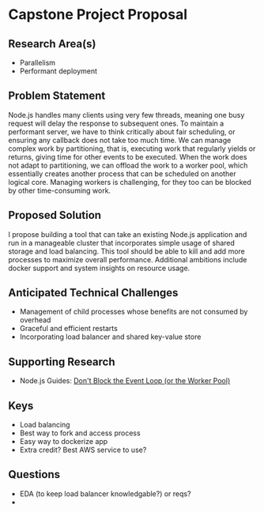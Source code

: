 # Capstone Project Proposal

## Research Area(s)

- Parallelism
- Performant deployment

## Problem Statement

Node.js handles many clients using very few threads, meaning one busy request will delay the response to subsequent ones. To maintain a performant server, we have to think critically about fair scheduling, or ensuring any callback does not take too much time. We can manage complex work by partitioning, that is, executing work that regularly yields or returns, giving time for other events to be executed. When the work does not adapt to partitioning, we can offload the work to a worker pool, which essentially creates another process that can be scheduled on another logical core. Managing workers is challenging, for they too can be blocked by other time-consuming work.

## Proposed Solution

I propose building a tool that can take an existing Node.js application and run in a manageable cluster that incorporates simple usage of shared storage and load balancing. This tool should be able to kill and add more processes to maximize overall performance. Additional ambitions include docker support and system insights on resource usage.

## Anticipated Technical Challenges

- Management of child processes whose benefits are not consumed by overhead
- Graceful and efficient restarts
- Incorporating load balancer and shared key-value store

## Supporting Research

- Node.js Guides: [Don't Block the Event Loop (or the Worker Pool)](https://nodejs.org/en/docs/guides/dont-block-the-event-loop/)

## Keys

- Load balancing
- Best way to fork and access process
- Easy way to dockerize app
- Extra credit? Best AWS service to use?

## Questions

- EDA (to keep load balancer knowledgable?) or reqs?
-
